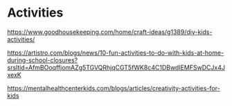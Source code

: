 # Activities

https://www.goodhousekeeping.com/home/craft-ideas/g1389/diy-kids-activities/

https://artistro.com/blogs/news/10-fun-activities-to-do-with-kids-at-home-during-school-closures?srsltid=AfmBOoqffjomAZg5TGVQRhjqCGT5fWK8c4C1DBwdIEMFSwDCJx4JxexK

https://mentalhealthcenterkids.com/blogs/articles/creativity-activities-for-kids